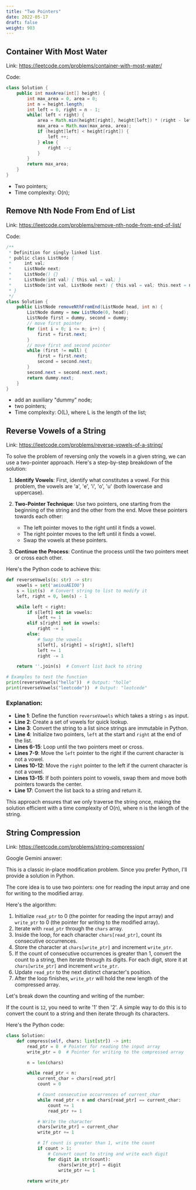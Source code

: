 ```yaml
---
title: "Two Pointers"
date: 2022-05-17
draft: false
weight: 903
---
```


## Container With Most Water

Link: https://leetcode.com/problems/container-with-most-water/

Code:

```java
class Solution {
    public int maxArea(int[] height) {
        int max_area = 0, area = 0;
        int n = height.length;
        int left = 0, right = n - 1;
        while( left < right) {
            area = Math.min(height[right], height[left]) * (right - left);
            max_area = Math.max(max_area, area);
            if (height[left] < height[right]) {
                left ++;
            } else {
                right --;
            }
        }
        return max_area;
    }
}
```

* Two pointers;
* Time complexity: O(n);

## Remove Nth Node From End of List

Link: https://leetcode.com/problems/remove-nth-node-from-end-of-list/

Code:

```java
/**
 * Definition for singly-linked list.
 * public class ListNode {
 *     int val;
 *     ListNode next;
 *     ListNode() {}
 *     ListNode(int val) { this.val = val; }
 *     ListNode(int val, ListNode next) { this.val = val; this.next = next; }
 * }
 */
class Solution {
    public ListNode removeNthFromEnd(ListNode head, int n) {
        ListNode dummy = new ListNode(0, head);
        ListNode first = dummy, second = dummy;
        // move first pointer
        for (int i = 0; i <= n; i++) {
            first = first.next;
        }
        // move first and second pointer
        while (first != null) {
            first = first.next;
            second = second.next;
        }
        second.next = second.next.next;
        return dummy.next;
    }
}
```

* add an auxiliary "dummy" node;
* two pointers;
* Time complexity: O(L), where L is the length of the list;

## Reverse Vowels of a String

Link: https://leetcode.com/problems/reverse-vowels-of-a-string/

To solve the problem of reversing only the vowels in a given string, we can use a two-pointer approach. Here's a step-by-step breakdown of the solution:

1. **Identify Vowels**: First, identify what constitutes a vowel. For this problem, the vowels are 'a', 'e', 'i', 'o', 'u' (both lowercase and uppercase).

2. **Two-Pointer Technique**: Use two pointers, one starting from the beginning of the string and the other from the end. Move these pointers towards each other:
   - The left pointer moves to the right until it finds a vowel.
   - The right pointer moves to the left until it finds a vowel.
   - Swap the vowels at these pointers.

3. **Continue the Process**: Continue the process until the two pointers meet or cross each other.

Here's the Python code to achieve this:

```python
def reverseVowels(s: str) -> str:
    vowels = set('aeiouAEIOU')
    s = list(s)  # Convert string to list to modify it
    left, right = 0, len(s) - 1

    while left < right:
        if s[left] not in vowels:
            left += 1
        elif s[right] not in vowels:
            right -= 1
        else:
            # Swap the vowels
            s[left], s[right] = s[right], s[left]
            left += 1
            right -= 1

    return ''.join(s)  # Convert list back to string

# Examples to test the function
print(reverseVowels("hello"))  # Output: "holle"
print(reverseVowels("leetcode"))  # Output: "leotcede"
```

### Explanation:
- **Line 1**: Define the function `reverseVowels` which takes a string `s` as input.
- **Line 2**: Create a set of vowels for quick lookup.
- **Line 3**: Convert the string to a list since strings are immutable in Python.
- **Line 4**: Initialize two pointers, `left` at the start and `right` at the end of the list.
- **Lines 6-15**: Loop until the two pointers meet or cross.
- **Lines 7-9**: Move the `left` pointer to the right if the current character is not a vowel.
- **Lines 10-12**: Move the `right` pointer to the left if the current character is not a vowel.
- **Lines 13-15**: If both pointers point to vowels, swap them and move both pointers towards the center.
- **Line 17**: Convert the list back to a string and return it.

This approach ensures that we only traverse the string once, making the solution efficient with a time complexity of O(n), where n is the length of the string.

## String Compression

Link: https://leetcode.com/problems/string-compression/

Google Gemini answer:

This is a classic in-place modification problem. Since you prefer Python, I'll provide a solution in Python.

The core idea is to use two pointers: one for reading the input array and one for writing to the modified array.

Here's the algorithm:

1.  Initialize `read_ptr` to 0 (the pointer for reading the input array) and `write_ptr` to 0 (the pointer for writing to the modified array).
2.  Iterate with `read_ptr` through the `chars` array.
3.  Inside the loop, for each character `chars[read_ptr]`, count its consecutive occurrences.
4.  Store the character at `chars[write_ptr]` and increment `write_ptr`.
5.  If the count of consecutive occurrences is greater than 1, convert the count to a string, then iterate through its digits. For each digit, store it at `chars[write_ptr]` and increment `write_ptr`.
6.  Update `read_ptr` to the next distinct character's position.
7.  After the loop finishes, `write_ptr` will hold the new length of the compressed array.

Let's break down the counting and writing of the number:

If the count is `12`, you need to write '1' then '2'. A simple way to do this is to convert the count to a string and then iterate through its characters.

Here's the Python code:

```python
class Solution:
    def compress(self, chars: list[str]) -> int:
        read_ptr = 0  # Pointer for reading the input array
        write_ptr = 0  # Pointer for writing to the compressed array

        n = len(chars)

        while read_ptr < n:
            current_char = chars[read_ptr]
            count = 0

            # Count consecutive occurrences of current_char
            while read_ptr < n and chars[read_ptr] == current_char:
                count += 1
                read_ptr += 1

            # Write the character
            chars[write_ptr] = current_char
            write_ptr += 1

            # If count is greater than 1, write the count
            if count > 1:
                # Convert count to string and write each digit
                for digit in str(count):
                    chars[write_ptr] = digit
                    write_ptr += 1
        
        return write_ptr

```
